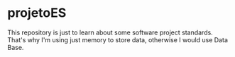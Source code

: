 # projetoES

This repository is just to learn about some software project standards.
That's why I'm using just memory to store data, otherwise I would use Data Base.
